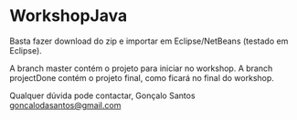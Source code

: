 # WorkshopJava


Basta fazer download do zip e importar em Eclipse/NetBeans (testado em Eclipse).

A branch master contém o projeto para iniciar no workshop.
A branch projectDone contém o projeto final, como ficará no final do workshop.

Qualquer dúvida pode contactar,
Gonçalo Santos
goncalodasantos@gmail.com
